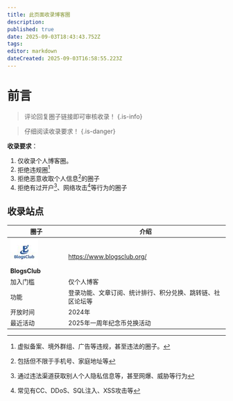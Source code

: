 ```yaml
---
title: 此页面收录博客圈
description: 
published: true
date: 2025-09-03T18:43:43.752Z
tags: 
editor: markdown
dateCreated: 2025-09-03T16:58:55.223Z
---
```


# 前言

> 评论回复圈子链接即可审核收录！
{.is-info}

> 仔细阅读收录要求！
{.is-danger}

**收录要求**：
1. 仅收录个人博客圈。
2. 拒绝违规圈[^1]
3. 拒绝恶意收取个人信息[^2]的圈子
4. 拒绝有过开户[^3]、网络攻击[^4]等行为的圈子

## 收录站点

| 圈子            | 介绍                            |
| ------------- | ----------------------------- |
| ![blogsclub.jpg](/other/blogsclub.jpg)**BlogsClub** | https://www.blogsclub.org/    |
| 加入门槛          | 仅个人博客                         |
| 功能            | 登录功能、文章订阅、统计排行、积分兑换、跳转链、社区论坛等 |
| 开放时间          | 2024年                         |
| 最近活动          | 2025年一周年纪念币兑换活动               |



[^1]: 虚拟备案、境外群组、广告等违规，甚至违法的圈子。
[^2]: 包括但不限于手机号、家庭地址等
[^3]: 通过违法渠道获取别人个人隐私信息等，甚至网爆、威胁等行为
[^4]: 常见有CC、DDoS、SQL注入、XSS攻击等
